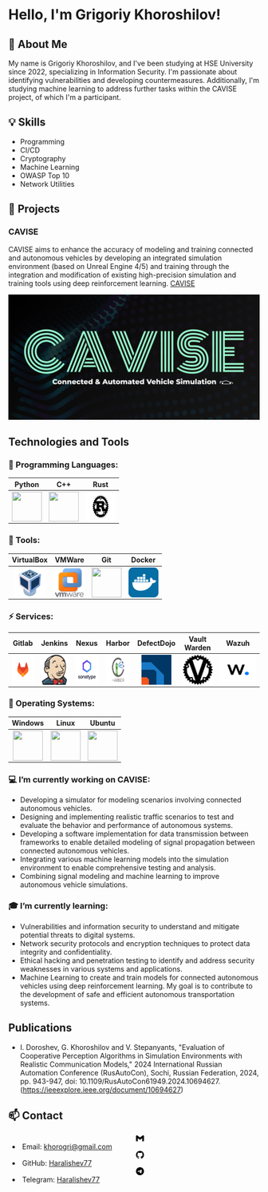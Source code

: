 <!--
**Haralishev77/Haralishev77** is a ✨ _special_ ✨ repository because its `README.md` (this file) appears on your GitHub profile.

Here are some ideas to get you started:

- 🔭 I’m currently working on ...
- 🌱 I’m currently learning ...
- 👯 I’m looking to collaborate on ...
- 🤔 I’m looking for help with ...
- 💬 Ask me about ...
- 📫 How to reach me: ...
- 😄 Pronouns: ...
- ⚡ Fun fact: ...
-->
# Hello, I'm Grigoriy Khoroshilov!

## 👋 About Me

My name is Grigoriy Khoroshilov, and I've been studying at HSE University since 2022, specializing in Information Security. I'm passionate about identifying vulnerabilities and developing countermeasures. Additionally, I'm studying machine learning to address further tasks within the CAVISE project, of which I'm a participant.

## 💡 Skills
- Programming
- CI/CD
- Cryptography
- Machine Learning
- OWASP Top 10
- Network Utilities

## 🔮 Projects

### CAVISE

CAVISE aims to enhance the accuracy of modeling and training connected and autonomous vehicles by developing an integrated simulation environment (based on Unreal Engine 4/5) and training through the integration and modification of existing high-precision simulation and training tools using deep reinforcement learning. [CAVISE](https://github.com/CAVISE)

<div align="center"><img src="CAVISE_LOGO.png" style="width: 1000px; height: auto;"/></div>



## Technologies and Tools
### 🌌 Programming Languages:
| Python | C++ | Rust |
|:----------:|:----------:|:----------:|
| <div align="center"><img src="https://cdn.jsdelivr.net/gh/devicons/devicon@latest/icons/python/python-original.svg" style="width: 60px; height: 60px; display: block;" /></div> | <div align="center"><img src="https://cdn.jsdelivr.net/gh/devicons/devicon@latest/icons/cplusplus/cplusplus-original.svg" style="width: 60px; height: 60px; display: block;" /></div> | <div align="center"><img src="Rust.png" style="width: 60px; height: 60px; display: block;" /></div> |

### 🔧 Tools:
| VirtualBox | VMWare | Git | Docker |
|:----------:|:----------:|:----------:|:----------:|
| <div align="center"><img src="VirtualBox.png" style="width: 60px; height: 60px; display: block;" /></div> | <div align="center"><img src="VMware.png" style="width: 60px; height: 60px; display: block;" /></div> | <div align="center"><img src="https://cdn.jsdelivr.net/gh/devicons/devicon@latest/icons/git/git-original.svg" style="width: 60px; height: 60px; display: block;" /></div> | <div align="center"><img src="Docker.png" style="width: 60px; height: 60px; display: block;" /></div> |

### ⚡ Services:
| Gitlab | Jenkins | Nexus | Harbor | DefectDojo | Vault Warden | Wazuh |
|:----------:|:----------:|:----------:|:----------:|:----------:|:----------:|:----------:|
| <div align="center"><img src="Gitlab.png" style="width: 60px; height: 60px; display: block;" /></div> | <div align="center"><img src="Jenkins.png" style="width: 60px; height: 60px; display: block;" /></div> | <div align="center"><img src="Sonatype.jpg" style="width: 60px; height: 60px; display: block;" /></div> | <div align="center"><img src="Harbor.png" style="width: 60px; height: 60px; display: block;" /></div> | <div align="center"><img src="DefectDojo.jpg" style="width: 60px; height: 60px; display: block;" /></div> | <div align="center"><img src="VaultWarden.png" style="width: 60px; height: 60px; display: block;" /></div> | <div align="center"><img src="Wazuh.png" style="width: 180px; height: 60px; display: block;" /></div> |

### 🎏 Operating Systems:
| Windows | Linux | Ubuntu |
|:----------:|:----------:|:----------:|
| <div align="center"><img src="https://cdn.jsdelivr.net/gh/devicons/devicon@latest/icons/windows8/windows8-original.svg" style="width: 60px; height: 60px; display: block;" /></div> | <div align="center"><img src="https://cdn.jsdelivr.net/gh/devicons/devicon@latest/icons/linux/linux-original.svg" style="width: 60px; height: 60px; display: block;" /></div> | <div align="center"><img src="https://cdn.jsdelivr.net/gh/devicons/devicon@latest/icons/ubuntu/ubuntu-original.svg" style="width: 60px; height: 60px; display: block;" /></div> |

### 💻 I’m currently working on CAVISE:
- Developing a simulator for modeling scenarios involving connected autonomous vehicles.
- Designing and implementing realistic traffic scenarios to test and evaluate the behavior and performance of autonomous systems.
- Developing a software implementation for data transmission between frameworks to enable detailed modeling of signal propagation between connected autonomous vehicles.
- Integrating various machine learning models into the simulation environment to enable comprehensive testing and analysis.
- Combining signal modeling and machine learning to improve autonomous vehicle simulations.

### 🎓 I’m currently learning:
- Vulnerabilities and information security to understand and mitigate potential threats to digital systems.
- Network security protocols and encryption techniques to protect data integrity and confidentiality.
- Ethical hacking and penetration testing to identify and address security weaknesses in various systems and applications.
- Machine Learning to create and train models for connected autonomous vehicles using deep reinforcement learning. My goal is to contribute to the development of safe and efficient autonomous transportation systems.

## Publications
- I. Doroshev, G. Khoroshilov and V. Stepanyants, "Evaluation of Cooperative Perception Algorithms in Simulation Environments with Realistic Communication Models," 2024 International Russian Automation Conference (RusAutoCon), Sochi, Russian Federation, 2024, pp. 943-947, doi: 10.1109/RusAutoCon61949.2024.10694627. (https://ieeexplore.ieee.org/document/10694627)

## 📫 Contact
- <img src="gmail.svg" style="width: 16px; height: 16px; display: block; margin: auto;" />&nbsp;Email: khorogri@gmail.com
- <img src="github.svg" style="width: 16px; height: 16px; display: block; margin: auto;" />&nbsp;GitHub: [Haralishev77](https://github.com/Haralishev77)
- <img src="telegram.svg" style="width: 16px; height: 16px; display: block; margin: auto;" />&nbsp;Telegram: [Haralishev77](https://t.me/Haralishev77)
